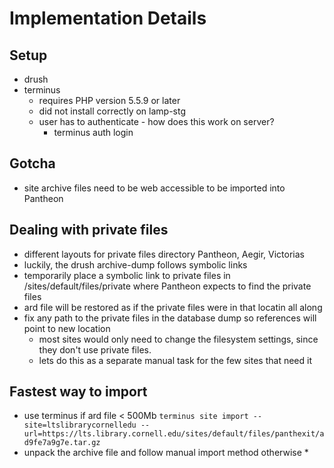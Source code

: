 # Implementation Details

## Setup
* drush
* terminus 
	* requires PHP version 5.5.9 or later
	* did not install correctly on lamp-stg
	* user has to authenticate - how does this work on server?
		* terminus auth login

## Gotcha
* site archive files need to be web accessible to be imported into Pantheon

## Dealing with private files
* different layouts for private files directory Pantheon, Aegir, Victorias
* luckily, the drush archive-dump follows symbolic links
 * temporarily place a symbolic link to private files in /sites/default/files/private where Pantheon expects to find the private files
 * ard file will be restored as if the private files were in that locatin all along
* fix any path to the private files in the database dump so references will point to new location
	* most sites would only need to change the filesystem settings, since they don't use private files.
	* lets do this as a separate manual task for the few sites that need it

## Fastest way to import
* use terminus if ard file < 500Mb
`terminus site import --site=ltslibrarycornelledu --url=https://lts.library.cornell.edu/sites/default/files/panthexit/ad9fe7a9g7e.tar.gz`
* unpack the archive file and follow manual import method otherwise
	* 